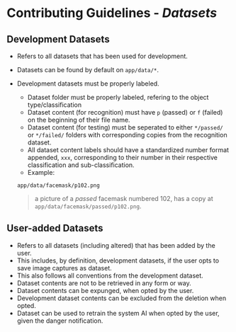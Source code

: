 # Contributing Guidelines - *Datasets*

## Development Datasets

* Refers to all datasets that has been used for development.
* Datasets can be found by default on `app/data/*`.
* Development datasets must be properly labeled.
  * Dataset folder must be properly labeled, refering to the object type/classification
  * Dataset content (for recognition) must have `p` (passed) or `f` (failed) on the beginning of their file name.
  * Dataset content (for testing) must be seperated to either `*/passed/` or `*/failed/` folders with corresponding copies from the recognition dataset.
  * All dataset content labels should have a standardized number format appended, `xxx`, corresponding to their number in their respective classification and sub-classification.
  * Example:
  
  `app/data/facemask/p102.png`

  > a picture of a *passed* facemask numbered 102, has a copy at `app/data/facemask/passed/p102.png`.

## User-added Datasets

* Refers to all datasets (including altered) that has been added by the user.
* This includes, by definition, development datasets, if the user opts to save image captures as dataset.
* This also follows all conventions from the development dataset.
* Dataset contents are not to be retrieved in any form or way.
* Dataset contents can be expunged, when opted by the user.
* Development dataset contents can be excluded from the deletion when opted.
* Dataset can be used to retrain the system AI when opted by the user, given the danger notification.
